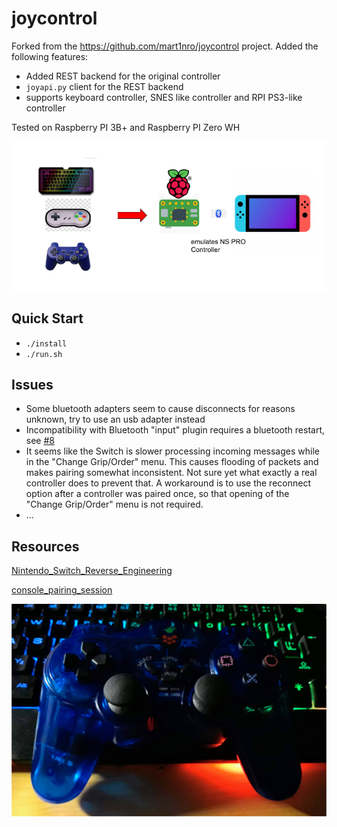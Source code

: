 # joycontrol

Forked from the https://github.com/mart1nro/joycontrol project. Added the following features:

* Added REST backend for the original controller
* `joyapi.py` client for the REST backend
* supports keyboard controller, SNES like controller and RPI PS3-like controller


Tested on Raspberry PI 3B+ and Raspberry PI Zero WH

![Joycon Schema](joycon_schema.png)

## Quick Start

* `./install`
* `./run.sh`

## Issues
- Some bluetooth adapters seem to cause disconnects for reasons unknown, try to use an usb adapter instead 
- Incompatibility with Bluetooth "input" plugin requires a bluetooth restart, see [#8](https://github.com/mart1nro/joycontrol/issues/8)
- It seems like the Switch is slower processing incoming messages while in the "Change Grip/Order" menu.
  This causes flooding of packets and makes pairing somewhat inconsistent.
  Not sure yet what exactly a real controller does to prevent that.
  A workaround is to use the reconnect option after a controller was paired once, so that
  opening of the "Change Grip/Order" menu is not required.
- ...


## Resources

[Nintendo_Switch_Reverse_Engineering](https://github.com/dekuNukem/Nintendo_Switch_Reverse_Engineering)

[console_pairing_session](https://github.com/timmeh87/switchnotes/blob/master/console_pairing_session)

![RPI Gamepad](rpi_ps3.jpg)

